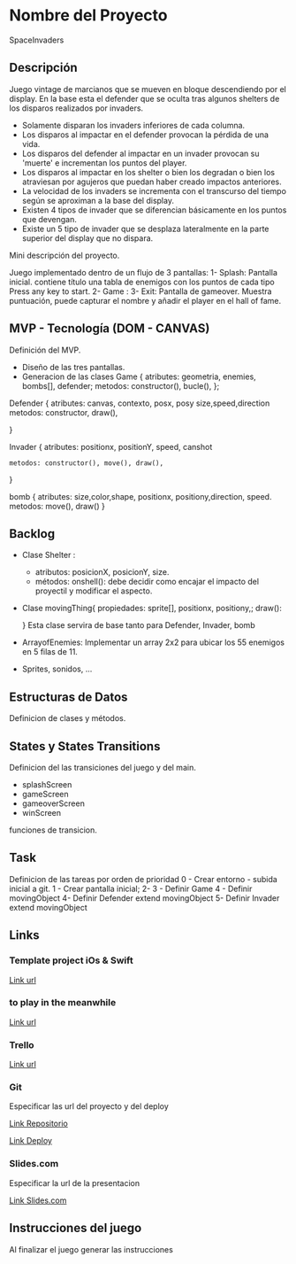 # Nombre del Proyecto
SpaceInvaders
## Descripción

Juego vintage de marcianos que se mueven en bloque descendiendo por el display.
En la base esta el defender que se oculta tras algunos shelters de los disparos realizados por 
invaders. 
- Solamente disparan los invaders inferiores de cada columna.
- Los disparos al impactar en el defender provocan la pérdida de una vida.
- Los disparos del defender al impactar en un invader provocan su 'muerte' e incrementan los puntos del player.
- Los disparos al impactar en los shelter o bien los degradan o bien los atraviesan por agujeros que puedan haber creado impactos anteriores.
- La velocidad de los invaders se incrementa con el transcurso del tiempo según se aproximan a la base del display.
- Existen 4 tipos de invader que se diferencian básicamente en los puntos que devengan.
- Existe un 5 tipo de invader que se desplaza lateralmente en la parte superior del display que no dispara.

Mini descripción del proyecto.

Juego implementado dentro de un flujo de 3 pantallas:
1- Splash: Pantalla inicial. contiene título una tabla de enemigos con los puntos de cada tipo
	  Press any key to start.
2- Game : 
3- Exit:  Pantalla de gameover. Muestra puntuación, puede capturar el nombre y añadir el player en el hall of fame.   

## MVP - Tecnología (DOM - CANVAS)

Definición del MVP.
- Diseño de las tres pantallas. 
- Generacion de las clases
Game {
    atributes: 
        geometria,
	enemies, bombs[], defender;
    metodos: 
	constructor(), bucle(),
};

Defender {
    atributes:
 	canvas, contexto, posx, posy
    	size,speed,direction
    metodos:
       constructor, draw(),
     
}

Invader {
    atributes: positionx, positionY, speed, canshot
    
    metodos: constructor(), move(), draw(), 
}

bomb {
   atributes: size,color,shape, positionx, positiony,direction, speed.
   metodos:  move(), draw()
}
## Backlog
- Clase Shelter : 
	* atributos: posicionX, posicionY, size.
	* métodos: onshell(): debe decidir como encajar el impacto del proyectil y modificar
			      el aspecto.

- Clase movingThing{
       propiedades: sprite[], positionx, positiony,;
       draw(): 
       
  }
  Esta clase servira de base tanto para Defender, Invader, bomb 

- ArrayofEnemies: Implementar un array 2x2 para ubicar los 55 enemigos en 5 filas de 11.

- Sprites, sonidos, ...
                  





## Estructuras de Datos

Definicion de clases y métodos.

## States y States Transitions

Definicion del las transiciones del juego y del main.

- splashScreen
- gameScreen
- gameoverScreen
- winScreen

funciones de transicion.

## Task
Definicion de las tareas por orden de prioridad
0 - Crear entorno - subida inicial a git.
1 - Crear pantalla inicial;
2-
3 - Definir Game
4 - Definir movingObject
4-  Definir Defender extend movingObject
5-  Definir Invader  extend movingObject


## Links

### Template project iOs & Swift 
[Link url](https://www.raywenderlich.com/1167-how-to-make-a-game-like-space-invaders-with-spritekit-and-swift-part-1)

### to play in the meanwhile
[Link url](http://www.freeinvaders.org/)

### Trello
[Link url](https://trello.com)

### Git

Especificar las url del proyecto y del deploy

[Link Repositorio](http://github.com)

[Link Deploy](http://github.com)

### Slides.com

Especificar la url de la presentacion

[Link Slides.com](http://slides.com)

## Instrucciones del juego 

Al finalizar el juego generar las instrucciones



